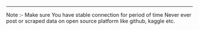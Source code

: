 
------------------------------------------------------------------------------------------
Note :- Make sure You have stable connection for period of time
	Never ever post  or scraped data on open source platform like github, kaggle etc. 
